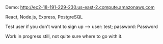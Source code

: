 Demo: http://ec2-18-191-229-230.us-east-2.compute.amazonaws.com

React, Node.js, Express, PostgreSQL

Test user if you don't want to sign up --> user: test; password: Password

Work in progress still, not quite sure where to go with it.
